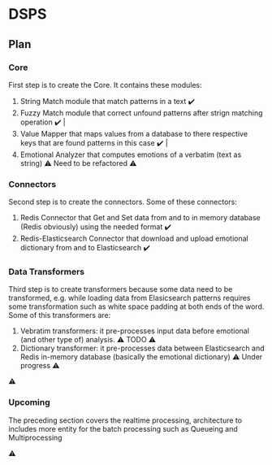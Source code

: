 # DSPS

## Plan

### Core
First step is to create the Core. It contains these modules:

 1. String Match module that match patterns in a text :heavy_check_mark:   
 2. Fuzzy Match module that correct unfound patterns after strign matching operation :heavy_check_mark: |  
 3. Value Mapper that maps values from a database to there respective keys that are found patterns in this case :heavy_check_mark: |  
 4. Emotional Analyzer that computes emotions of a verbatim (text as string) :warning: Need to be refactored :warning:

### Connectors 
Second step is to create the connectors. Some of these connectors:

 1. Redis Connector that Get and Set data from and to in memory database (Redis obviously) using the needed format :heavy_check_mark:
 2. Redis-Elasticsearch Connector that download and upload emotional dictionary from and to Elasticsearch :heavy_check_mark:
 
 
### Data Transformers
Third step is to create transformers because some data need to be transformed, e.g. while loading data from Elasicsearch patterns requires some transformation such as white space padding at both ends of the word. Some of this transformers are:

 1. Vebratim transformers: it pre-processes input data before emotional (and other type of) analysis. :warning: TODO :warning:
 2. Dictionary transformer: it pre-processes data between Elasticsearch and Redis in-memory database (basically the emotional dictionary) :warning: Under progress :warning:

:warning:

### Upcoming
The preceding section covers the realtime processing, architecture to includes more entity for the batch processing such as Queueing and Multiprocessing

:warning: